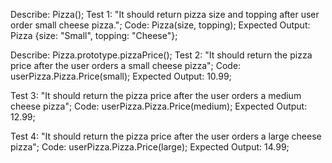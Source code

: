 Describe: Pizza();
Test 1: "It should return pizza size and topping after user order small cheese pizza.";
Code: Pizza(size, topping);
Expected Output: Pizza {size: "Small", topping: "Cheese"};

Describe: Pizza.prototype.pizzaPrice();
Test 2: "It should return the pizza price after the user orders a small cheese pizza";
Code: userPizza.Pizza.Price(small);
Expected Output: 10.99;

Test 3: "It should return the pizza price after the user orders a medium cheese pizza";
Code: userPizza.Pizza.Price(medium);
Expected Output: 12.99;

Test 4: "It should return the pizza price after the user orders a large cheese pizza";
Code: userPizza.Pizza.Price(large);
Expected Output: 14.99;
